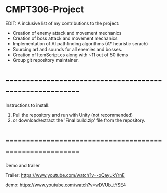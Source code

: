 # CMPT306-Project

EDIT: A inclusive list of my contributions to the project:
- Creation of enemy attack and movement mechanics
- Creation of boss attack and movement mechanics
- Implementation of AI pathfinding algorithms (A* heuristic serach)
- Sourcing art and sounds for all enemies and bosses.
- Creation of ItemScript.cs along with ~11 out of 50 items
- Group git repository maintainer.

# --------------------------------------------------------
Instructions to install:
1. Pull the repository and run with Unity (not recommended) 
2. or download/extract the 'Final build.zip' file from the repository.


# --------------------------------------------------------
Demo and trailer

Trailer:   https://www.youtube.com/watch?v=-oQayukYrnE

demo: https://www.youtube.com/watch?v=wDVUb_tYSE4


